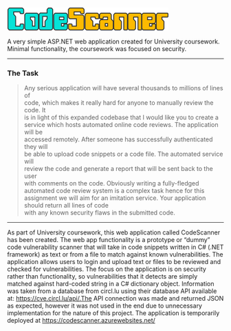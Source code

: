 
![# CodeScanner](/CodeVulnerabilityChecker/Content/logo.png)

A very simple ASP.NET web application created for University coursework. Minimal functionality, the coursework was focused on security.

<hr>

### The Task

>Any	serious	application	will	have	several	thousands	to	millions	of	lines	of	
code,	which	makes	it	really	hard	for	anyone	to	manually	review	the	code.	It	
is	in light	of	this	expanded	codebase	that	I	would	like	you	to create	a	
service	which	hosts	automated	online	code	reviews.	The	application	will	be	
accessed	remotely.	After	someone	has	successfully	authenticated	they	will	
be	able	to	upload	code	snippets	or	a	code	file.	The	automated	service	will	
review	the	code	and	generate	a	report	that will	be	sent	back	to	the	user	
with	comments	on	the	code.	Obviously	writing	a	fully-fledged automated	
code	review	system	is a	complex	task	hence	for	this	assignment	we	will	aim	
for	an	imitation	service.	 Your	application	should	return	all	lines	of	code	
with any known	security	flaws in	the	submitted	code.

<hr />

As part of University coursework, this web application called CodeScanner has been created. The web app functionality is a prototype or “dummy” code vulnerability scanner that will take in code snippets written in C# (.NET framework) as text or from a file to match against known vulnerabilities. The application allows users to login and upload text or files to be reviewed and checked for vulnerabilities. The focus on the application is on security rather than functionality, so vulnerabilities that it detects are simply matched against hard-coded string in a C# dictionary object. Information was taken from a database from circl.lu using their database API available at: https://cve.circl.lu/api/.The API connection was made and returned JSON as expected, however it was not used in the end due to unnecessary implementation for the nature of this project. The application is temporarily deployed at https://codescanner.azurewebsites.net/ 

